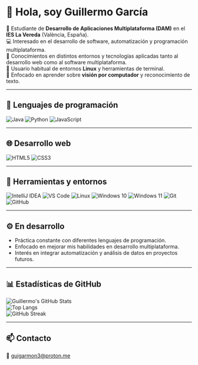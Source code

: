# 👋 Hola, soy Guillermo García

🎯 Estudiante de **Desarrollo de Aplicaciones Multiplataforma (DAM)** en el **IES La Vereda** (València, España).  
💻 Interesado en el desarrollo de software, automatización y programación multiplataforma.  
🧠 Conocimientos en distintos entornos y tecnologías aplicadas tanto al desarrollo web como al software multiplataforma.  
🐧 Usuario habitual de entornos **Linux** y herramientas de terminal.  
📸 Enfocado en aprender sobre **visión por computador** y reconocimiento de texto.

---

## 🧠 Lenguajes de programación

![Java](https://img.shields.io/badge/Java-F89820?style=for-the-badge&logo=openjdk&logoColor=white)
![Python](https://img.shields.io/badge/Python-3776AB?style=for-the-badge&logo=python&logoColor=white)
![JavaScript](https://img.shields.io/badge/JavaScript-F7DF1E?style=for-the-badge&logo=javascript&logoColor=black)

---

## 🌐 Desarrollo web

![HTML5](https://img.shields.io/badge/HTML5-E34F26?style=for-the-badge&logo=html5&logoColor=white)
![CSS3](https://img.shields.io/badge/CSS3-1572B6?style=for-the-badge&logo=css3&logoColor=white)

---

## 🧰 Herramientas y entornos

![IntelliJ IDEA](https://img.shields.io/badge/IntelliJ_IDEA-000000?style=for-the-badge&logo=intellijidea&logoColor=white)
![VS Code](https://img.shields.io/badge/VS%20Code-007ACC?style=for-the-badge&logo=visualstudiocode&logoColor=white)
![Linux](https://img.shields.io/badge/Linux-FCC624?style=for-the-badge&logo=linux&logoColor=black)
![Windows 10](https://img.shields.io/badge/Windows_10-0078D6?style=for-the-badge&logo=windows&logoColor=white)
![Windows 11](https://img.shields.io/badge/Windows_11-0078D4?style=for-the-badge&logo=windows11&logoColor=white)
![Git](https://img.shields.io/badge/Git-F05032?style=for-the-badge&logo=git&logoColor=white)
![GitHub](https://img.shields.io/badge/GitHub-181717?style=for-the-badge&logo=github&logoColor=white)

---

## ⚙️ En desarrollo
- Práctica constante con diferentes lenguajes de programación.  
- Enfocado en mejorar mis habilidades en desarrollo multiplataforma.  
- Interés en integrar automatización y análisis de datos en proyectos futuros.  

---

## 📊 Estadísticas de GitHub
![Guillermo's GitHub Stats](https://github-readme-stats-git-masterrstaa-rickstaa.vercel.app/api?username=Guigarmon3&show_icons=true&theme=tokyonight)  
![Top Langs](https://github-readme-stats-git-masterrstaa-rickstaa.vercel.app/api/top-langs/?username=Guigarmon3&layout=compact&theme=tokyonight)  
![GitHub Streak](https://streak-stats.demolab.com?user=Guigarmon3&theme=tokyonight&hide_border=false)

---

## 📫 Contacto
📧 [guigarmon3@proton.me](mailto:guigarmon3@proton.me)

